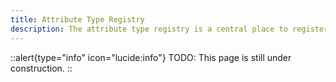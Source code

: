 ```yaml
---
title: Attribute Type Registry
description: The attribute type registry is a central place to register and manage attribute types.
---
```


::alert{type="info" icon="lucide:info"}
TODO: This page is still under construction.
::
